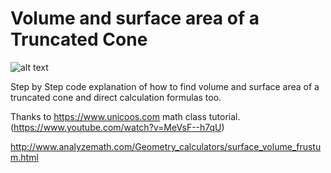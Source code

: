 # Volume and surface area of a Truncated Cone

![alt text](https://upload.wikimedia.org/wikipedia/commons/5/5c/CroppedCone.svg)

Step by Step code explanation of how to find volume and surface area of a truncated cone and direct calculation formulas too.

Thanks to https://www.unicoos.com math class tutorial. 
(https://www.youtube.com/watch?v=MeVsF--h7qU)

http://www.analyzemath.com/Geometry_calculators/surface_volume_frustum.html
